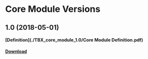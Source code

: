 # Core Module Versions

## 1.0 (2018-05-01)
#### [Definition](./TBX_core_module_1.0/Core Module Definition.pdf)
#### [Download](./TBX_core_module_1.0.zip)
